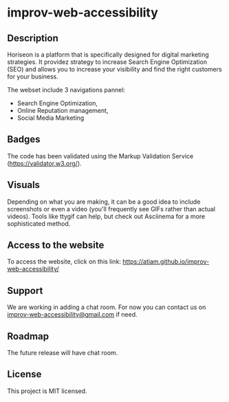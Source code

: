 # improv-web-accessibility

## Description
Horiseon is a platform that is specifically designed for digital marketing strategies.
It providez strategy to increase Search Engine Optimization (SEO) and allows you to increase your visibility and find the right customers for your business.

The webset include 3 navigations pannel:
- Search Engine Optimization,
- Online Reputation management,
- Social Media Marketing

## Badges
The code has been validated using the Markup Validation Service (https://validator.w3.org/).

## Visuals
Depending on what you are making, it can be a good idea to include screenshots or even a video (you'll frequently see GIFs rather than actual videos). Tools like ttygif can help, but check out Asciinema for a more sophisticated method.

## Access to the website
To access the website, click on this link:
https://atiam.github.io/improv-web-accessibility/


## Support
We are working in adding a chat room. For now you can contact us on improv-web-accessibility@gmail.com if need.

## Roadmap
The future release will have chat room.


## License
This project is MIT licensed.

